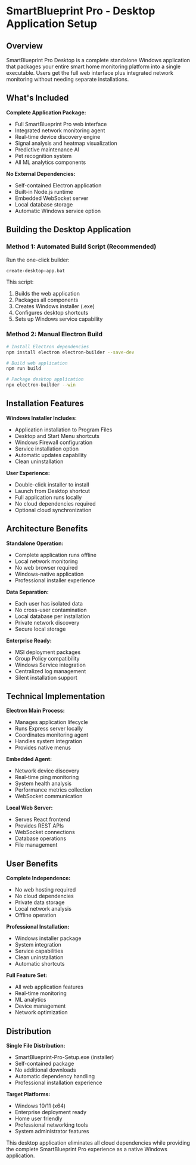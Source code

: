 # SmartBlueprint Pro - Desktop Application Setup

## Overview

SmartBlueprint Pro Desktop is a complete standalone Windows application that packages your entire smart home monitoring platform into a single executable. Users get the full web interface plus integrated network monitoring without needing separate installations.

## What's Included

**Complete Application Package:**
- Full SmartBlueprint Pro web interface
- Integrated network monitoring agent
- Real-time device discovery engine
- Signal analysis and heatmap visualization
- Predictive maintenance AI
- Pet recognition system
- All ML analytics components

**No External Dependencies:**
- Self-contained Electron application
- Built-in Node.js runtime
- Embedded WebSocket server
- Local database storage
- Automatic Windows service option

## Building the Desktop Application

### Method 1: Automated Build Script (Recommended)

Run the one-click builder:
```batch
create-desktop-app.bat
```

This script:
1. Builds the web application
2. Packages all components
3. Creates Windows installer (.exe)
4. Configures desktop shortcuts
5. Sets up Windows service capability

### Method 2: Manual Electron Build

```bash
# Install Electron dependencies
npm install electron electron-builder --save-dev

# Build web application
npm run build

# Package desktop application
npx electron-builder --win
```

## Installation Features

**Windows Installer Includes:**
- Application installation to Program Files
- Desktop and Start Menu shortcuts
- Windows Firewall configuration
- Service installation option
- Automatic updates capability
- Clean uninstallation

**User Experience:**
- Double-click installer to install
- Launch from Desktop shortcut
- Full application runs locally
- No cloud dependencies required
- Optional cloud synchronization

## Architecture Benefits

**Standalone Operation:**
- Complete application runs offline
- Local network monitoring
- No web browser required
- Windows-native application
- Professional installer experience

**Data Separation:**
- Each user has isolated data
- No cross-user contamination
- Local database per installation
- Private network discovery
- Secure local storage

**Enterprise Ready:**
- MSI deployment packages
- Group Policy compatibility
- Windows Service integration
- Centralized log management
- Silent installation support

## Technical Implementation

**Electron Main Process:**
- Manages application lifecycle
- Runs Express server locally
- Coordinates monitoring agent
- Handles system integration
- Provides native menus

**Embedded Agent:**
- Network device discovery
- Real-time ping monitoring
- System health analysis
- Performance metrics collection
- WebSocket communication

**Local Web Server:**
- Serves React frontend
- Provides REST APIs
- WebSocket connections
- Database operations
- File management

## User Benefits

**Complete Independence:**
- No web hosting required
- No cloud dependencies
- Private data storage
- Local network analysis
- Offline operation

**Professional Installation:**
- Windows installer package
- System integration
- Service capabilities
- Clean uninstallation
- Automatic shortcuts

**Full Feature Set:**
- All web application features
- Real-time monitoring
- ML analytics
- Device management
- Network optimization

## Distribution

**Single File Distribution:**
- SmartBlueprint-Pro-Setup.exe (installer)
- Self-contained package
- No additional downloads
- Automatic dependency handling
- Professional installation experience

**Target Platforms:**
- Windows 10/11 (x64)
- Enterprise deployment ready
- Home user friendly
- Professional networking tools
- System administrator features

This desktop application eliminates all cloud dependencies while providing the complete SmartBlueprint Pro experience as a native Windows application.